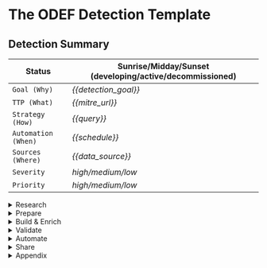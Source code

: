 # The ODEF Detection Template
## Detection Summary   

| Status | Sunrise/Midday/Sunset (developing/active/decommissioned) |
| ----------- | ----------- |
| `Goal (Why)` | *{{detection_goal}}* |
| `TTP (What)` | *{{mitre_url}}*|
| `Strategy (How)` | *{{query}}* |
| `Automation (When)` | *{{schedule}}*|
| `Sources (Where)` | *{{data_source}}* |
| `Severity` | *high/medium/low*|
| `Priority` | *high/medium/low*|

<details><summary>Research</summary>
<p>

### Goal 

The goal section provides the intended purpose of the alert. It is a simple, plaintext description of the type of behavior you're attempting to detect and why.
#

### Categorization 

The categorization is a mapping of the detection to the relevant entry in the MITRE ATT&CK. This is used in reporting with tools such as Mitre Att&CK Navigator to visualize coverage of TTPs and provide assurance. Additionally when a TTP is mapped to MITRE it can be used to perform attacker cyber attributed.  
#

### Technical Context

Technical Context provides detailed information and background needed for a responder or an engineer to understand all components of the detection.The goal of the section is to include technical research for the TTP and additionally how it relates to the environment. It can help incident responders to understand better the alert and also security engineers in order to address a technical security gap. 
#

### Detection Summary

Is a high-level walkthrough of how the detection/hunt works. This describes what the alert is looking for, what technical data sources are used, any enrichment that occurs, and any false positive minimization steps.
#

### Severity 

Severity is a measurement of impact. How much impact does an incident have on the overall security of the business? Some TTPs are clear indicator for attacker present in the environment, those will have higher severity than others. For example detection for dcsynch vs detection for received phishing email(without any confirmation for clicked link). 
#

### Priority  

Priority should be based on the detection severity. The goal of prioritization is to allow your SOC analyst and Incident Responders to focus on the most pressing issues first. 
#


</p>
</details>

<details><summary>Prepare</summary>
<p>

### Dataset

Identify the appropriate source of information which will be used in the detection and document it here. 
#

### Visibility Check

Ensure there is sufficient logging, retention and visibility. Provide evidence (screenshots, json files etc) that prove that there is sufficient visibility and logging to collect and build detection logic. 
#
</p>
</details>

<details><summary>Build & Enrich</summary>
<p>

### Detection Creation 

Create a detection query against the identified dataset. Document the queries used here and provide details of the logic. 
#

### Manual Testing

Perform manual testing against production data and ensure minimal False Positives. Document your test searches. 
#

### Baseline development

Based on the results from your *manual testing* you may or may not need to develop a baseline. Baseline is a set of normal behaviours which are excluded from the detection to minimize noise and increase fidelity 
#

### Blind Spots and Assumptions

Think about issues which could prevent your detection from alerting. For example, lack of visibility due to missing endpoint agent, or particular string which, in case is modified, the detection will not work etc. 
#

### Unittest  Development

Create automated unittest that will cover: 
1. Changes or missing data
2. Syntax errors 
3. To confirm detection logic by performing true positive detection 
#


### Enrich

Utilize or develop enrichment capability to support the detection if needed. There are external and internal sources of enrichment. In your pipeline or SIEM you should be able to interact with these sources and collect data as needed. For example, consider user behavioral analytic use case which requires to know when a user is on vacation - this would require access to an up-to-date HR database. 
#

</p>
</details>


<details><summary>Validate</summary>
<p>

Validation are the steps required to generate a representative true positive event which triggers this alert. This can be a walkthrough of steps used to generate an alert, a script to trigger the detection (such as Red Canary's Atomic Red Team Tests), or a scenario used in an alert testing and orchestration platform.

Each alert / detection strategy must have true positive validation. This is a testing process designed to prove the true positives are detected.
#

### True positive validation 
To perform positive validation:

* Generate a scenario where a true positive would be generated.
* Document the process of your testing scenario.
* From a testing device, generate a true positive alert.
* Validate the true positive alert was detected by the strategy.

### False positive validation:
FP validation is yet another confirmation that when ran in production the detection is not producing excessive number of alerts from standard events in the organization - for example software compilation etc. 
# 

</p>
</details>

<details><summary>Automate</summary>
<p>

The idea of the section is to provide information on how the query is automated and what is the schedule of execution. Document any interaction between the different environments or applications that may be involved. For example, if your detection uses api calls to enrich from an HR database and then utilizes a scoring model from a micro service are interactions that should be documented here.  
#

</p>
</details>

<details><summary>Share</summary>
<p>

### Socialize the detection
Follow the process for socializing the detection with the receiving team/s (Fraud, SOC&IR, Engineering, Hunting etc). The receiving team should acknowledge and accept the new detection after performing a quality check.    
#

### Response
The SOC and Incident Response teams should align the response to any alerts from the detection to their standard response playbooks - for malware, insiders etc. In case of absence of IR playbooks - the response plan can be documented here.   
</p>
</details>


<details><summary>Appendix</summary>
Include any external links and references. 
<p>


</p>
</details>
